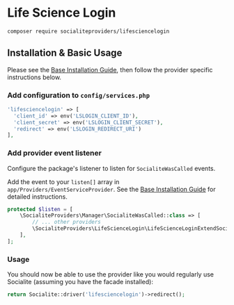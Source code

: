 # Life Science Login

```bash
composer require socialiteproviders/lifesciencelogin
```

## Installation & Basic Usage

Please see the [Base Installation Guide](https://socialiteproviders.com/usage/), then follow the provider specific instructions below.

### Add configuration to `config/services.php`

```php
'lifesciencelogin' => [    
  'client_id' => env('LSLOGIN_CLIENT_ID'),  
  'client_secret' => env('LSLOGIN_CLIENT_SECRET'),  
  'redirect' => env('LSLOGIN_REDIRECT_URI') 
],
```

### Add provider event listener

Configure the package's listener to listen for `SocialiteWasCalled` events.

Add the event to your `listen[]` array in `app/Providers/EventServiceProvider`. See the [Base Installation Guide](https://socialiteproviders.com/usage/) for detailed instructions.

```php
protected $listen = [
    \SocialiteProviders\Manager\SocialiteWasCalled::class => [
        // ... other providers
        \SocialiteProviders\LifeScienceLogin\LifeScienceLoginExtendSocialite::class.'@handle',
    ],
];
```

### Usage

You should now be able to use the provider like you would regularly use Socialite (assuming you have the facade installed):

```php
return Socialite::driver('lifesciencelogin')->redirect();
```
